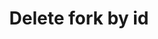 ---
title: Delete fork by id
api:
  file: bazel-binopenapiopenapiopenapiopenapi.swagger.json
  operationId: DeleteFork
hidden: false
---